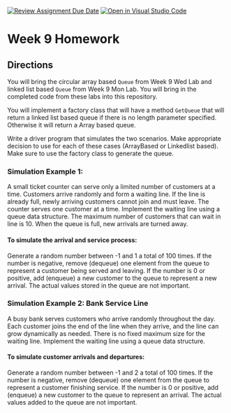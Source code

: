 [![Review Assignment Due Date](https://classroom.github.com/assets/deadline-readme-button-22041afd0340ce965d47ae6ef1cefeee28c7c493a6346c4f15d667ab976d596c.svg)](https://classroom.github.com/a/VA6FTQIx)
[![Open in Visual Studio Code](https://classroom.github.com/assets/open-in-vscode-2e0aaae1b6195c2367325f4f02e2d04e9abb55f0b24a779b69b11b9e10269abc.svg)](https://classroom.github.com/online_ide?assignment_repo_id=21304658&assignment_repo_type=AssignmentRepo)
# Week 9 Homework

## Directions

You will bring the circular array based `Queue` from Week 9 Wed Lab and linked list based `Queue` from Week 9 Mon Lab. You will bring in the completed code from these labs into this repository.

You will implement a factory class that will have a method `GetQueue` that will return a linked list based queue if there is no length parameter specified. Otherwise it will return a Array based queue.

Write a driver program that simulates the two scenarios. Make appropriate decision to use for each of these cases (ArrayBased or Linkedlist based). Make sure to use the factory class to generate the queue.

### Simulation Example 1:

A small ticket counter can serve only a limited number of customers at a time. Customers arrive randomly and form a waiting line. If the line is already full, newly arriving customers cannot join and must leave. The counter serves one customer at a time. Implement the waiting line using a queue data structure. The maximum number of customers that can wait in line is 10. When the queue is full, new arrivals are turned away.

#### To simulate the arrival and service process:

Generate a random number between -1 and 1 a total of 100 times. If the number is negative, remove (dequeue) one element from the queue to represent a customer being served and leaving. If the number is 0 or positive, add (enqueue) a new customer to the queue to represent a new arrival. The actual values stored in the queue are not important.

### Simulation Example 2: Bank Service Line

A busy bank serves customers who arrive randomly throughout the day. Each customer joins the end of the line when they arrive, and the line can grow dynamically as needed. There is no fixed maximum size for the waiting line. Implement the waiting line using a queue data structure.

#### To simulate customer arrivals and departures:

Generate a random number between -1 and 2 a total of 100 times. If the number is negative, remove (dequeue) one element from the queue to represent a customer finishing service. If the number is 0 or positive, add (enqueue) a new customer to the queue to represent an arrival. The actual values added to the queue are not important. 


